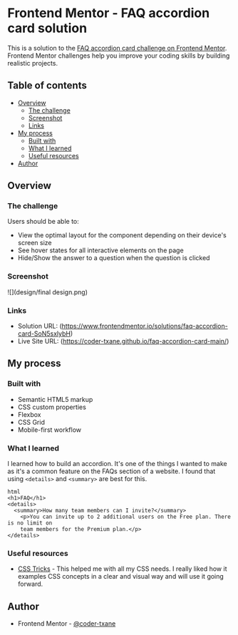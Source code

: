 # Frontend Mentor - FAQ accordion card solution

This is a solution to the [FAQ accordion card challenge on Frontend Mentor](https://www.frontendmentor.io/challenges/faq-accordion-card-XlyjD0Oam). Frontend Mentor challenges help you improve your coding skills by building realistic projects. 

## Table of contents

- [Overview](#overview)
  - [The challenge](#the-challenge)
  - [Screenshot](#screenshot)
  - [Links](#links)
- [My process](#my-process)
  - [Built with](#built-with)
  - [What I learned](#what-i-learned)
  - [Useful resources](#useful-resources)
- [Author](#author)

## Overview

### The challenge

Users should be able to:

- View the optimal layout for the component depending on their device's screen size
- See hover states for all interactive elements on the page
- Hide/Show the answer to a question when the question is clicked

### Screenshot

![](design/final design.png)

### Links

- Solution URL: (https://www.frontendmentor.io/solutions/faq-accordion-card-SoN5sxlybH)
- Live Site URL: (https://coder-txane.github.io/faq-accordion-card-main/)

## My process

### Built with

- Semantic HTML5 markup
- CSS custom properties
- Flexbox
- CSS Grid
- Mobile-first workflow

### What I learned

I learned how to build an accordion. It's one of the things I wanted to make as it's a common feature on the FAQs section of a website. I found that using ```<details>``` and ```<summary>``` are best for this.

```
html
<h1>FAQ</h1>
<details>
  <summary>How many team members can I invite?</summary>
    <p>You can invite up to 2 additional users on the Free plan. There is no limit on 
    team members for the Premium plan.</p>
</details>
```

### Useful resources

- [CSS Tricks](https://css-tricks.com/) - This helped me with all my CSS needs. I really liked how it examples CSS concepts in a clear and visual way and will use it going forward.

## Author

- Frontend Mentor - [@coder-txane](https://www.frontendmentor.io/profile/coder-txane)